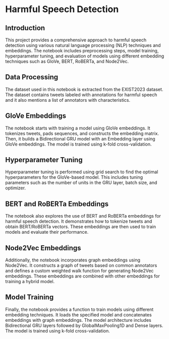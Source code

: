 # Harmful Speech Detection

## Introduction
This project provides a comprehensive approach to harmful speech detection using various natural language processing (NLP) techniques and embeddings. The notebook includes preprocessing steps, model training, hyperparameter tuning, and evaluation of models using different embedding techniques such as GloVe, BERT, RoBERTa, and Node2Vec.

## Data Processing
The dataset used in this notebook is extracted from the EXIST2023 dataset. The dataset contains tweets labeled with annotations for harmful speech and it also mentions a list of annotators with characteristics.

## GloVe Embeddings
The notebook starts with training a model using GloVe embeddings. It tokenizes tweets, pads sequences, and constructs the embedding matrix. Then, it builds a Bidirectional GRU model with an Embedding layer using GloVe embeddings. The model is trained using k-fold cross-validation.

## Hyperparameter Tuning
Hyperparameter tuning is performed using grid search to find the optimal hyperparameters for the GloVe-based model. This includes tuning parameters such as the number of units in the GRU layer, batch size, and optimizer.

## BERT and RoBERTa Embeddings
The notebook also explores the use of BERT and RoBERTa embeddings for harmful speech detection. It demonstrates how to tokenize tweets and obtain BERT/RoBERTa vectors. These embeddings are then used to train models and evaluate their performance.

## Node2Vec Embeddings
Additionally, the notebook incorporates graph embeddings using Node2Vec. It constructs a graph of tweets based on common annotators and defines a custom weighted walk function for generating Node2Vec embeddings. These embeddings are combined with other embeddings for training a hybrid model.

## Model Training
Finally, the notebook provides a function to train models using different embedding techniques. It loads the specified model and concatenates embeddings with graph embeddings. The model architecture includes Bidirectional GRU layers followed by GlobalMaxPooling1D and Dense layers. The model is trained using k-fold cross-validation.



